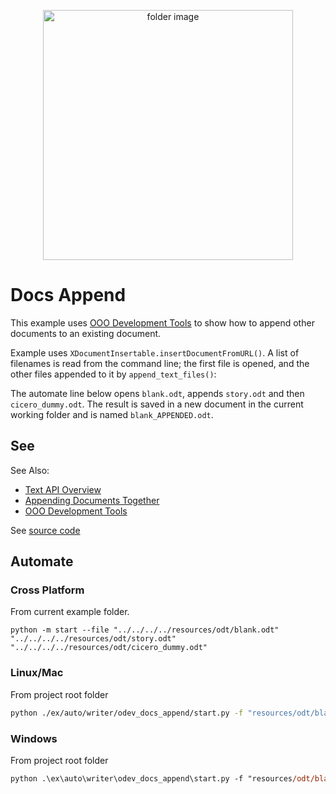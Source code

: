<p align="center">
<img src="https://user-images.githubusercontent.com/4193389/184450252-a05db707-4e64-496d-8d1b-0cb6a4792361.svg" width="400" alt="folder image"/>
</p>

# Docs Append

This example uses [OOO Development Tools] to show how to append other documents to an existing document.

Example uses `XDocumentInsertable.insertDocumentFromURL()`. A list of filenames is read from the command line; the first file is opened, and the other files appended to it by `append_text_files()`:

The automate line below opens `blank.odt`, appends `story.odt` and then `cicero_dummy.odt`.
The result is saved in a new document in the current working folder and is named `blank_APPENDED.odt`.

## See

See Also:

- [Text API Overview]
- [Appending Documents Together]
- [OOO Development Tools]

See [source code](./start.py)

## Automate

### Cross Platform

From current example folder.

```shell
python -m start --file "../../../../resources/odt/blank.odt" "../../../../resources/odt/story.odt" "../../../../resources/odt/cicero_dummy.odt"
```

### Linux/Mac

From project root folder

```sh
python ./ex/auto/writer/odev_docs_append/start.py -f "resources/odt/blank.odt" "resources/odt/story.odt" "resources/odt/cicero_dummy.odt"
```

### Windows

From project root folder

```ps
python .\ex\auto\writer\odev_docs_append\start.py -f "resources/odt/blank.odt" "resources/odt/story.odt" "resources/odt/cicero_dummy.odt"
```

[Text API Overview]: https://python-ooo-dev-tools.readthedocs.io/en/latest/odev/part2/chapter05.html
[OOO Development Tools]: https://python-ooo-dev-tools.readthedocs.io/en/latest/
[Appending Documents Together]: https://python-ooo-dev-tools.readthedocs.io/en/latest/odev/part2/chapter05.html#appending-documents-together
